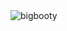 <img src="https://github.com/pjhampton/BigBooty/blob/master/static/images/logos/banner.png" alt="bigbooty">

